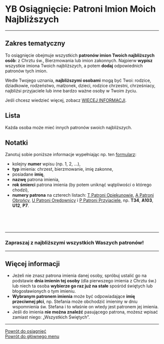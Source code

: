 # <span class="status status-list"><span class="status status-list">YB</span> Osiągnięcie: Patroni Imion Moich Najbliższych</span>
---
## Zakres tematyczny
To osiągnięcie obejmuje wszystkich **patronów imion Twoich najbliższych osób**: z Chrztu św., Bierzmowania lub imion zakonnych. Najpierw **wypisz** wszystkie imiona Twoich najbliższych, a potem **dodaj** odpowiednich patronów tych imion.

Wedle Twojego uznania, **najbliższymi osobami** mogą być Twoi: rodzice, dziadkowie, rodzeństwo, małżonek, dzieci, rodzice chrzestni, chrześniacy, najbliźsi przyjaciele lub inne bardzo ważne osoby w Twoim życiu.

Jeśli chcesz wiedzieć więcej, zobacz [WIĘCEJ INFORMACJI](#osiagniecia-patroni-imion-moich-najblizszych-wiecej-informacji).
## Lista
Każda osoba może mieć innych patronów swoich najbliższych.
## Notatki
Zanotuj sobie poniższe informacje wypełniając np. ten [formularz](../../pl/pdf/lista_v1_yb_patroni_imion_moich_najblizszych.pdf):
- kolejny **numer** wpisu (np. 1, 2, ...),
- **typ** imienia: chrzest, bierzmowanie, imię zakonne,
- posiadane **imię**,
- **nazwę** patrona imienia,
- **rok śmierci** patrona imienia (by potem uniknąć wątpliwości o którego chodzi),
- **numery patrona** na czterech listach: [<span class="status status-list"><span class="status status-yellow">T</span> Patroni Opiekunowie</span>](patroni_opiekunowie.md), [<span class="status status-list"><span class="status status-blue">A</span> Patroni Obrońcy</span>](patroni_obroncy.md), [<span class="status status-list"><span class="status status-red">U</span> Patroni Orędownicy</span>](patroni_oredownicy.md) i [<span class="status status-list"><span class="status status-white">P</span> Patroni Przyjaciele</span>](patroni_przyjaciele.md), np. **T34**, **A103**, **U12**, **P7**.
<br />
<br />
<br />

---
### Zapraszaj z najbliższymi wszystkich Waszych patronów!

---

## <span id="osiagniecia-patroni-imion-moich-najblizszych-wiecej-informacji">Więcej informacji</span>
- Jeżeli nie znasz patrona imienia danej osoby, spróbuj ustalić go na podstawie **dnia imienin tej osoby** (dla pierwszego imienia z Chrztu św.) lub niech ta osoba **wybierze go raz już na stałe** spośród świętych lub błogosławionych o tym imieniu.
- **Wybranym patronem imienia** może być odpowiadające **imię przeciwnej płci**, np. Stefania może obchodzić imieniny w dniu wspomnienia św. Stefana i to właśnie on wtedy jest patronem jej imienia.
- Jeśli do imienia **nie można znaleźć** pasującego patrona, możesz wpisać zamiast niego: „Wszystkich Świętych”.

---
[Powrót do osiągnięć](jak_zdobywac_osiagniecia.md)  
[Powrót do głównego menu](index.md)

